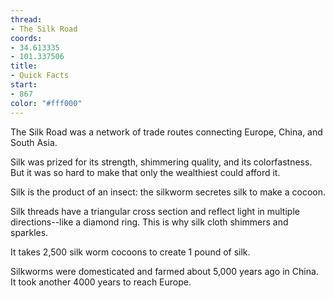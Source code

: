 ```yaml
---
thread:
- The Silk Road
coords:
- 34.613335
- 101.337506
title:
- Quick Facts
start:
- 867
color: "#fff000"
---
```


The Silk Road was a network of trade routes connecting Europe, China, and South Asia.


Silk was prized for its strength, shimmering quality, and its colorfastness. But it was so hard to make that only the wealthiest could afford it.


Silk is the product of an insect: the silkworm secretes silk to make a cocoon.


Silk threads have a triangular cross section and reflect light in multiple directions--like a diamond ring. This is why silk cloth shimmers and sparkles.


It takes 2,500 silk worm cocoons to create 1 pound of silk.


Silkworms were domesticated and farmed about 5,000 years ago in China. It took another 4000 years to reach Europe.
